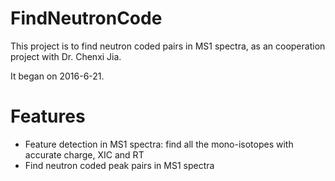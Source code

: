 # FindNeutronCode
This project is to find neutron coded pairs in MS1 spectra, as an cooperation project with Dr. Chenxi Jia. 

It began on 2016-6-21.

# Features
* Feature detection in MS1 spectra: find all the mono-isotopes with accurate charge, XIC and RT
* Find neutron coded peak pairs in MS1 spectra